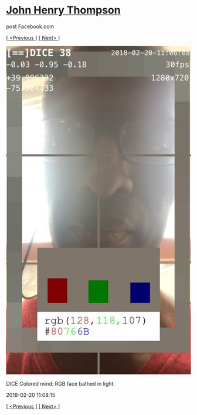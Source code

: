 # [John Henry Thompson](../README.md)
post Facebook.com

[[ <Previous ]](2018-02-22-1.md) [[ Next> ]](2018-02-19-1.md)

[![](../media/2018-02-20/Timeline-Photos-DICE-Colored-mind-RGB-face-bathed-in-light.jpg)](../README.md)

DICE Colored mind: RGB face bathed in light.

2018-02-20 11:08:15

[[ <Previous ]](2018-02-22-1.md) [[ Next> ]](2018-02-19-1.md)